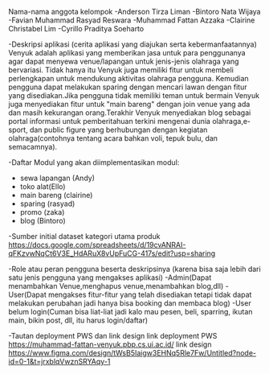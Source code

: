 Nama-nama anggota kelompok
-Anderson Tirza Liman
-Bintoro Nata Wijaya
-Favian Muhammad Rasyad Reswara
-Muhammad Fattan Azzaka
-Clairine Christabel Lim
-Cyrillo Praditya Soeharto

-Deskripsi aplikasi (cerita aplikasi yang diajukan serta kebermanfaatannya)
Venyuk adalah aplikasi yang memberikan jasa untuk para penggunanya agar dapat menyewa venue/lapangan untuk jenis-jenis olahraga yang bervariasi. Tidak hanya itu Venyuk juga memiliki fitur untuk membeli perlengkapan untuk mendukung aktivitas olahraga pengguna. Kemudian pengguna dapat melakukan sparing dengan mencari lawan dengan fitur yang disediakan.Jika pengguna tidak memiliki teman untuk bermain Venyuk juga menyediakan fitur untuk "main bareng" dengan join venue yang ada dan masih kekurangan orang.Terakhir Venyuk menyediakan blog sebagai portal informasi untuk pemberitahuan terkini mengenai dunia olahraga,e-sport, dan public figure yang berhubungan dengan kegiatan olahraga(contohnya tentang acara bahkan voli, tepuk bulu, dan semacamnya).

-Daftar Modul yang akan diimplementasikan
modul:
- sewa lapangan (Andy) 
- toko alat(Ello) 
- main bareng (clairine) 
- sparing (rasyad)
- promo (zaka) 
- blog (Bintoro)

-Sumber initial dataset kategori utama produk
https://docs.google.com/spreadsheets/d/19cvANRAI-qFKzvwNqCt6V3E_HdARuX8vUpFuCG-417s/edit?usp=sharing

-Role atau peran pengguna beserta deskripsinya (karena bisa saja lebih dari satu jenis pengguna yang mengakses aplikasi)
    -Admin(Dapat menambahkan Venue,menghapus venue,menambahkan blog,dll)
    -User(Dapat mengakses fitur-fitur yang telah disediakan tetapi tidak dapat melakukan perubahan jadi hanya bisa booking dan membaca blog)
    -User belum login(Cuman bisa liat-liat jadi kalo mau pesen, beli, sparring, ikutan main, bikin post, dll, itu harus login/daftar)

-Tautan deployment PWS dan link design
link deployment PWS
https://muhammad-fattan-venyuk.pbp.cs.ui.ac.id/
link design
https://www.figma.com/design/tWsB5Iaigw3EHNq5Rle7Fw/Untitled?node-id=0-1&t=jrxblqVwznSRYAqy-1

